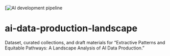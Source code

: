 [![AI development pipeline](https://github.com/chifod2025/ai-data-production-landscape/blob/main/docs/assets/pipe.png)

# ai-data-production-landscape
Dataset, curated collections, and draft materials for “Extractive Patterns and Equitable Pathways: A Landscape Analysis of AI Data Production.”
